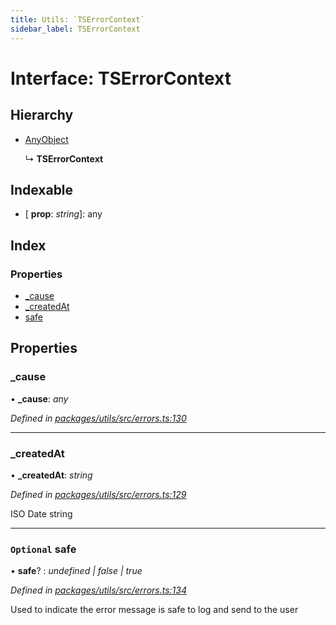 ```yaml
---
title: Utils: `TSErrorContext`
sidebar_label: TSErrorContext
---
```


# Interface: TSErrorContext

## Hierarchy

* [AnyObject](anyobject.md)

  ↳ **TSErrorContext**

## Indexable

* \[ **prop**: *string*\]: any

## Index

### Properties

* [_cause](tserrorcontext.md#_cause)
* [_createdAt](tserrorcontext.md#_createdat)
* [safe](tserrorcontext.md#optional-safe)

## Properties

###  _cause

• **_cause**: *any*

*Defined in [packages/utils/src/errors.ts:130](https://github.com/terascope/teraslice/blob/b843209f9/packages/utils/src/errors.ts#L130)*

___

###  _createdAt

• **_createdAt**: *string*

*Defined in [packages/utils/src/errors.ts:129](https://github.com/terascope/teraslice/blob/b843209f9/packages/utils/src/errors.ts#L129)*

ISO Date string

___

### `Optional` safe

• **safe**? : *undefined | false | true*

*Defined in [packages/utils/src/errors.ts:134](https://github.com/terascope/teraslice/blob/b843209f9/packages/utils/src/errors.ts#L134)*

Used to indicate the error message is safe to log and send to the user
